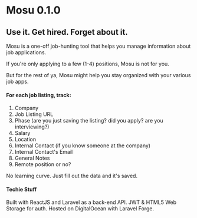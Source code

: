 # Mosu 0.1.0

## Use it. Get hired. Forget about it.

Mosu is a one-off job-hunting tool that helps you manage information about job applications.

If you're only applying to a few (1-4) positions, Mosu is not for you. 

But for the rest of ya, Mosu might help you stay organized with your various job apps.

#### For each job listing, track:
1. Company
2. Job Listing URL
3. Phase (are you just saving the listing? did you apply? are you interviewing?)
4. Salary 
5. Location 
6. Internal Contact (if you know someone at the company)
7. Internal Contact's Email
8. General Notes
9. Remote position or no?

No learning curve. Just fill out the data and it's saved.

#### Techie Stuff

 Built with ReactJS and Laravel as a back-end API. 
 JWT & HTML5 Web Storage for auth. 
 Hosted on DigitalOcean with Laravel Forge.

